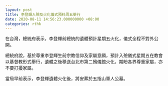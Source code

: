 ```yaml
---
layout: post
title: 李登輝入殮及火化儀式預料周五舉行
date: 2020-08-11 14:56:23.000000000 +08:00
categories: rthk
---
```


在台灣，總統府表示，李登輝前總統的遺體預計星期五火化，儀式全程不對外公開。

總統府說，基於尊重李登輝生前宗教信仰及家屬意願，預計入殮儀式星期五在教會以基督教形式舉行，遺體之後移送台北市第二殯儀館火化，期盼各界尊重家屬，亦不要打擾家屬。

當局早前表示，李登輝遺體火化後，將安葬於五指山軍人公墓。
